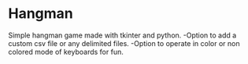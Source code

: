 # Hangman 
 Simple hangman game made with tkinter and python.
 -Option to add a custom csv file or any delimited files.
 -Option to operate in color or non colored mode of keyboards for fun.
